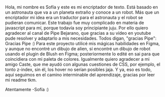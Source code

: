 Hola, mi nombre es Sofía y este es mi encriptador de texto.
Está basado en un astronauta que va a un planeta extraño y conoce a un robot.
Más que un encriptador mi idea era un traductor para el astronauta y el robot se pudieran comunicar.
Este trabajo fue muy complicado en materia de javascript para mí, porque todavía soy principiante juju.
Por ello quiero agradecer al canal de Pipe Bejarano, que gracias a su vídeo en youtube pude resolver y adaptarlo a mis necesidades.
Todos digan, "gracias Pipe": Gracias Pipe :)
Para este proyecto utilicé mis mágicas habilidades en Figma, y aunque no encontré un dibujo de alien, sí encontré un dibujo de robot usando
el plugin de Blush en Figma; posteriormente lo edité en sai para que coincidiera con mi paleta de colores.
Igualmente quiero agradecer a mi amigo Caste, que me ayudó con algunas cuestiones de CSS, por ejemplo, el tonto z-index,
sin él, los hover no serían posibles jaja.
Y ya, eso es todo, aquí seguimos en el camino interminable del aprendizaje,
gracias por leer mi readme tkm.

Atentamente
-Sofía :)
